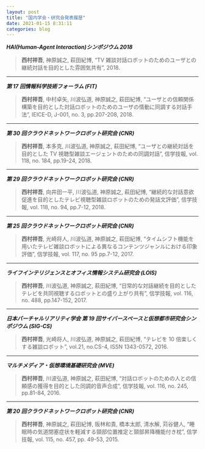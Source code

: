 ```yaml
---
layout: post
title: "国内学会・研究会発表履歴"
date: 2021-01-15 8:31:11
categories: blog
---
```


_**HAI(Human-Agent Interaction)シンポジウム 2018**_

> **西村祥吾**, 神原誠之, 萩田紀博, “TV 雑談対話ロボットのためのユーザとの継続対話を目的とした雰囲気共有”, 2018.

---

_**第 17 回情報科学技術フォーラム (FIT)**_

> **西村祥吾**, 中村卓矢, 川波弘道, 神原誠之, 萩田紀博, “ユーザとの信頼関係構築を目的とした対話ロボットのためのユーザの情動に同調する対話手法”, IEICE-D, J-001, no. 3, pp.207-208, 2018.

---

_**第 30 回クラウドネットワークロボット研究会 (CNR)**_

> **西村祥吾**, 本多克, 川波弘道, 神原誠之, 萩田紀博, “ユーザとの継続対話を目的とした TV 視聴型雑談エージェントのための同調対話”, 信学技報, vol. 118, no. 184, pp.19-24, 2018.

---

_**第 29 回クラウドネットワークロボット研究会 (CNR)**_

> **西村祥吾**, 向井田一平, 川波弘道, 神原誠之, 萩田紀博, “継続的な対話意欲促進を目的としたテレビ視聴型雑談ロボットのための発話文評価”, 信学技報, vol. 118, no. 94, pp.7-12, 2018.

---

_**第 25 回クラウドネットワークロボット研究会 (CNR)**_

> **西村祥吾**, 光崎将人, 川波弘道, 神原誠之, 萩田紀博, “タイムシフト機能を用いたテレビ雑談ロボットによる異なるコンテンツジャンルにおける印象評価”, 信学技報, vol. 117, no. 95 pp.7-12, 2017.

---

_**ライフインテリジェンスとオフィス情報システム研究会 (LOIS)**_

> **西村祥吾**, 川波弘道, 神原誠之, 萩田紀博, “日常的な対話継続を目的としたテレビを共同視聴するロボットとの盛り上がり共有”, 信学技報, vol. 116, no. 488, pp.147-152, 2017.

---

_**日本バーチャルリアリティ学会 第 19 回サイバースペースと仮想都市研究会シンポジウム (SIG-CS)**_

> **西村祥吾**, 光崎将人, 川波弘道, 神原誠之, 萩田紀博, “テレビを 10 倍楽しくする雑談ロボット”, vol.21, no.CS-4, ISSN 1343-0572, 2016.

---

_**マルチメディア・仮想環境基礎研究会 (MVE)**_

> **西村祥吾**, 川波弘道, 神原誠之, 萩田紀博, “対話ロボットのための人との信頼感の獲得を目的とした同調的音声合成”, 信学技報, vol. 116, no. 245, pp.81-84, 2016.

---

_**第 20 回クラウドネットワークロボット研究会 (CNR)**_

> **西村祥吾**, 神原誠之, 萩田紀博, 阪林和貴, 橋本太郎, 清水解, 苅谷健人, “睡眠時の気道閉塞症状を軽減する頸部位置推定と頸部昇降機能付き枕”, 信学技報, vol. 115, no. 457, pp. 49-53, 2015.
